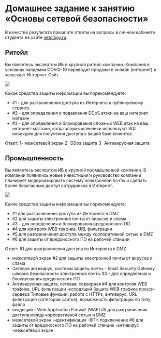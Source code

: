 # Домашнее задание к занятию «Основы сетевой безопасности»

В качестве результата пришлите ответы на вопросы в личном кабинете студента на сайте [netology.ru](https://netology.ru).

## Ритейл

Вы являетесь экспертом ИБ в крупной ритейл компании. Компания в условиях пандемии COVID-19 переводит продажи в онлайн (интернет) и запускает Интернет-Сайт.

![](pic/retail.png)

Какие средства защиты информации вы порекомендуете:

* \#1 - для разграничения доступа из Интернета к публикуемому сервису
* \#2 - для определения и подавления DDoS атаки на ваш интернет магазин
* \#3 - для определения и блокирования сложных WEB атак на ваш интернет-магазин, когда злоумышленники используют SQL инъекцию для получения доступа к вашей базе клиентов

Ответ:
1- межсетевой экран
2- DDos защита
3- Антивирусная защита 


## Промышленность

Вы являетесь экспертом ИБ в крупной промышленной компании. В компании появились новые инвестиции и руководство компании планирует модернизировать систему электронной почты и сделать более безопасным доступ сотрудников в Интернет.

![](pic/industry.png)

Какие средства защиты информации вы порекомендуете:
* \#1 для разграничения доступа из Интернета в DMZ
* \#2 для защиты электронной почты от вирусов и спама
* \#3 - для определения и блокирования вредоносного ПО
* \#4 для контроля WEB трафика, URL фильтрации
* \#5 для разграничения доступа между корпоративной сетью и DMZ
* \#6 для защиты от вредоносного ПО на рабочей станции

Ответ:
#1 для разграничения доступа из Интернета в DMZ
- межсетевой экран
#2 для защиты электронной почты от вирусов и спама
- Сетевой антивирус, системы защиты почты - Email Security Gateway шлюзов безопасности электронной почты
#3 - для определения и блокирования вредоносного ПО
- Антивирусная защита, сетевая, серверная
#4 для контроля WEB трафика, URL фильтрации
-исходящий Защита WEB трафика прокси-сервера Типовые функции: работа с HTTPs, антивирус, URL фильтрация (категории сайтов), 
возможность фильтрации по типу файло
- входящий - Web Application Firewall (WAF)
#5 для разграничения доступа между корпоративной сетью и DMZ
- межсетевой экран
-идентификация
-ВПН подключение
#6 для защиты от вредоносного ПО на рабочей станции
-антивирус
-межсетевой экран


